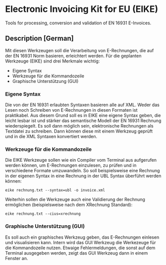 # Electronic Invoicing Kit for EU (EIKE)

Tools for processing, conversion and validation of EN 16931 E-Invoices.

## Description [German]

Mit diesen Werkzeugen soll die Verarbeitung von E-Rechnungen, die auf der
EN 16931 Norm basieren, erleichtert werden. Für die geplanten Werkzeuge (EIKE)
sind drei Merkmale wichtig:

- Eigene Syntax
- Werkzeuge für die Kommandozeile
- Graphische Unterstützung (GUI)

### Eigene Syntax

Die von der EN 16931 erlaubten Syntaxen basieren alle auf XML. Weder das Lesen
noch Schreiben von E-Rechnungen in diesen Formaten ist praktikabel. Aus diesem
Grund soll es in EIKE eine eigene Syntax geben, die leicht lesbar ist und 
stärker das semantische Modell der EN 16931 Rechnung wiederspiegelt. Es soll
dann möglich sein, elektronische Rechnungen als Textdatei zu schreiben. Dann
können diese mit einem Werkzeug geprüft und in die XML Syntaxen konvertiert
werden.

### Werkzeuge für die Kommandozeile

Die EIKE Werkzeuge sollen wie ein Compiler vom Terminal aus aufgerufen werden
können, um E-Rechnungen einzulesen, zu prüfen und in verschiedene Formate 
umzuwandeln. So soll beispielsweise eine Rechnung in der eigenen Syntax in eine
Rechnung in der UBL Syntax überführt werden können:

    eike rechnung.txt --syntax=ubl -o invoice.xml

Weiterhin sollen die Werkzeuge auch eine Validierung der Rechnung ermöglichen
(beispielsweise nach dem XRechnung Standard):

    eike rechnung.txt --cius=xrechnung

### Graphische Unterstützung (GUI)

Es soll auch ein graphisches Werkzeug geben, das E-Rechnungen einlesen und
visualisieren kann. Intern wird das GUI Werkzeug die Werkezeuge für die 
Kommandozeile nutzen. Etwaige Fehlermeldungen, die sonst auf dem Terminal
ausgegeben werden, zeigt das GUI Werkzeug dann in einem Fenster an.